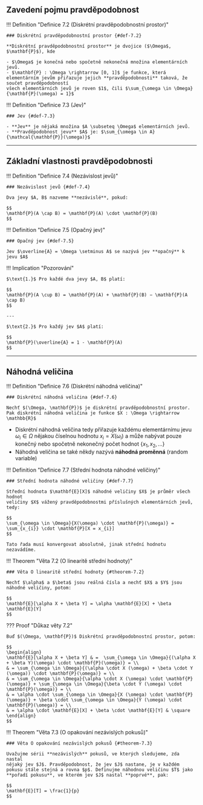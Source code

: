 ## Zavedení pojmu pravděpodobnost

<a id="def-7.2"></a>
!!! Definition "Definice 7.2 (Diskrétní pravděpodobnostní prostor)"

    ### Diskrétní pravděpodobnostní prostor {#def-7.2}

    **Diskrétní pravděpodobnostní prostor** je dvojice ($\Omega$, $\mathbf{P}$), kde

    - $\Omega$ je konečná nebo spočetně nekonečná množina elementárních jevů.
    - $\mathbf{P} : \Omega \rightarrow [0, 1]$ je funkce, která elementárním jevům přiřazuje jejich **pravděpodobnosti** taková, že součet pravděpodobností 
    všech elementárních jevů je roven $1$, čili $\sum_{\omega \in \Omega}{\mathbf{P}(\omega) = 1}$

<a id="def-7.3"></a>
!!! Definition "Definice 7.3 (Jev)"

    ### Jev {#def-7.3}

    - **Jev** je nějaká množina $A \subseteq \Omega$ elementárních jevů.
    - **Pravděpodobnost jevu** $A$ je: $\sum_{\omega \in A}{\mathcal{\mathbf{P}}(\omega)}$

---

## Základní vlastnosti pravděpodobnosti

<a id="def-7.4"></a>
!!! Definition "Definice 7.4 (Nezávislost jevů)"

    ### Nezávislost jevů {#def-7.4}

    Dva jevy $A, B$ nazveme **nezávislé**, pokud:

    $$
    \mathbf{P}(A \cap B) = \mathbf{P}(A) \cdot \mathbf{P}(B)
    $$

<a id="def-7.5"></a>
!!! Definition "Definice 7.5 (Opačný jev)"

    ### Opačný jev {#def-7.5}

    Jev $\overline{A} = \Omega \setminus A$ se nazývá jev **opačný** k jevu $A$

!!! Implication "Pozorování"

    $\text{1.}$ Pro každé dva jevy $A, B$ platí:

    $$
    \mathbf{P}(A \cup B) = \mathbf{P}(A) + \mathbf{P}(B) − \mathbf{P}(A \cap B)
    $$

    ---

    $\text{2.}$ Pro každý jev $A$ platí:

    $$
    \mathbf{P}(\overline{A} = 1 - \mathbf{P}(A)
    $$

---

## Náhodná veličina

<a id="def-7.6"></a>
!!! Definition "Definice 7.6 (Diskrétní náhodná veličina)"

    ### Diskrétní náhodná veličina {#def-7.6}

    Nechť $(\Omega, \mathbf{P})$ je diskrétní pravděpodobnostní prostor. Pak diskrétní náhodná veličina je funkce $X : \Omega \rightarrow \mathbb{R}$

- Diskrétní náhodná veličina tedy přiřazuje každému elementárnímu jevu $ω_{i} \in \Omega$ nějakou číselnou
  hodnotu $x_{i} = X(ω_{i})$ a může nabývat pouze konečný nebo spočetně
  nekonečný počet hodnot $\{x_{1}, x_{2}, . . .\}$
- Náhodná veličina se také někdy nazývá **náhodná proměnná** (random variable)

<a id="def-7.7"></a>
!!! Definition "Definice 7.7 (Střední hodnota náhodné veličiny)"

    ### Střední hodnota náhodné veličiny {#def-7.7}

    Střední hodnota $\mathbf{E}[X]$ náhodné veličiny $X$ je průměr všech hodnot
    veličiny $X$ vážený pravděpodobnostmi příslušných elementárních jevů,
    tedy:
    
    $$
    \sum_{\omega \in \Omega}{X(\omega) \cdot \mathbf{P}(\omega)} = \sum_{x_{i}} \cdot \mathbf{P}[X = x_{i}]
    $$
    
    Tato řada musí konvergovat absolutně, jinak střední hodnotu
    nezavádíme.

<a id="theorem-7.2"></a>
!!! Theorem "Věta 7.2 (O linearitě střední hodnoty)"

    ### Věta O linearitě střední hodnoty {#theorem-7.2}

    Nechť $\alpha$ a $\beta$ jsou reálná čísla a nechť $X$ a $Y$ jsou náhodné veličiny, potom:

    $$
    \mathbf{E}[\alpha X + \beta Y] = \alpha \mathbf{E}[X] + \beta \mathbf{E}[Y]
    $$

??? Proof "Důkaz věty 7.2"

    Buď $(\Omega, \mathbf{P})$ Diskrétní pravděpodobnostní prostor, potom:

    $$
    \begin{align}
    \mathbf{E}[\alpha X + \beta Y] & =  \sum_{\omega \in \Omega}{(\alpha X + \beta Y)(\omega) \cdot \mathbf{P}(\omega)} = \\
    & = \sum_{\omega \in \Omega}{(\alpha \cdot X (\omega) + \beta \cdot Y (\omega)) \cdot \mathbf{P}(\omega)} = \\
    & = \sum_{\omega \in \Omega}{\alpha \cdot X (\omega) \cdot \mathbf{P}(\omega)} + \sum_{\omega \in \Omega}{\beta \cdot Y (\omega) \cdot \mathbf{P}(\omega)} = \\
    & = \alpha \cdot \sum_{\omega \in \Omega}{X (\omega) \cdot \mathbf{P}(\omega)} + \beta \cdot \sum_{\omega \in \Omega}{Y (\omega) \cdot \mathbf{P}(\omega)} = \\
    & = \alpha \cdot \mathbf{E}[X] + \beta \cdot \mathbf{E}[Y] & \square
    \end{align}
    $$

<a id="theorem-7.3"></a>
!!! Theorem "Věta 7.3 (O opakování nezávislých pokusů)"

    ### Věta O opakování nezávislých pokusů {#theorem-7.3}

    Uvažujme sérii **nezávislých** pokusů, ve kterých sledujeme, zda nastal
    nějaký jev $J$. Pravděpodobnost, že jev $J$ nastane, je v každém
    pokusu stále stejná a rovna $p$. Definujme náhodnou veličinu $T$ jako
    **pořadí pokusu**, ve kterém jev $J$ nastal **poprvé**, pak: 

    $$
    \mathbf{E}[T] = \frac{1}{p}
    $$
